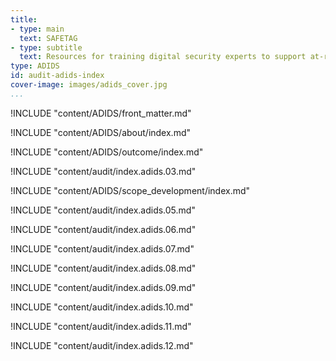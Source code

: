 ```yaml
---
title:
- type: main
  text: SAFETAG
- type: subtitle
  text: Resources for training digital security experts to support at-risk groups
type: ADIDS
id: audit-adids-index
cover-image: images/adids_cover.jpg
...
```


<!--  SAFETAG front matter -->

!INCLUDE "content/ADIDS/front_matter.md"

<!--  1. SAFETAG in context -->

!INCLUDE "content/ADIDS/about/index.md"

<!--  2. Outcome and Organizational Committment -->

!INCLUDE "content/ADIDS/outcome/index.md"

<!--  3. Operational Security -->

!INCLUDE "content/audit/index.adids.03.md"

<!-- 4. Scope & Assessment Plan Development -->

!INCLUDE "content/ADIDS/scope_development/index.md"

<!-- 5. Audit Preparation -->

!INCLUDE "content/audit/index.adids.05.md"

<!-- 6. Remote / OS-INT -->

!INCLUDE "content/audit/index.adids.06.md"

<!-- 7. Threat Modeling -->

!INCLUDE "content/audit/index.adids.07.md"

<!-- 8. Vulnerability Research -->

!INCLUDE "content/audit/index.adids.08.md"

<!-- 9. Traffic Assessment -->

!INCLUDE "content/audit/index.adids.09.md"

<!-- 10. Staff Activities -->

!INCLUDE "content/audit/index.adids.10.md"

<!-- 11. Physical Access -->

!INCLUDE "content/audit/index.adids.11.md"

<!-- 12. Reporting and Follow Up -->

!INCLUDE "content/audit/index.adids.12.md"
